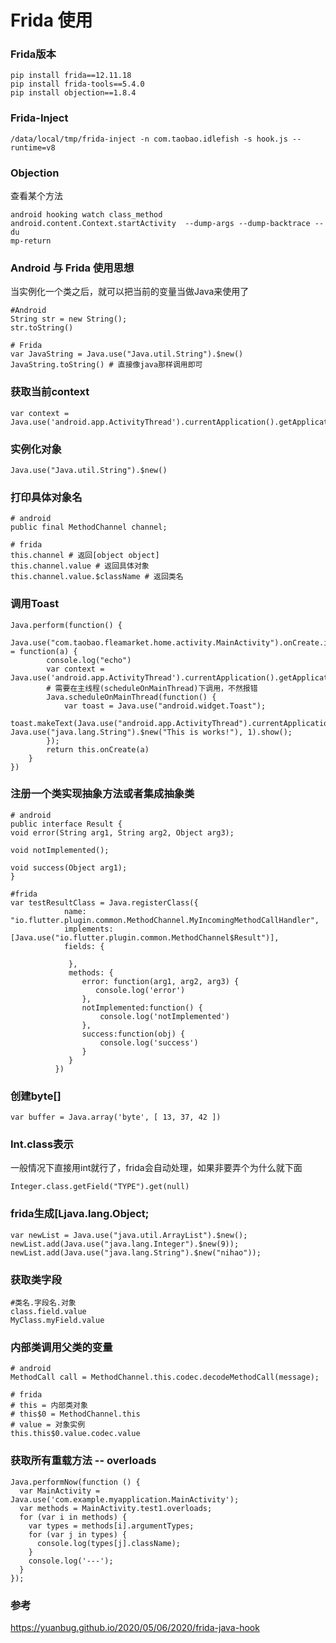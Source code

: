# Frida 使用
### Frida版本

```
pip install frida==12.11.18
pip install frida-tools==5.4.0
pip install objection==1.8.4
```

### Frida-Inject

```
/data/local/tmp/frida-inject -n com.taobao.idlefish -s hook.js --runtime=v8
```



### Objection

查看某个方法

```
android hooking watch class_method android.content.Context.startActivity  --dump-args --dump-backtrace --du
mp-return
```



### Android 与 Frida 使用思想

当实例化一个类之后，就可以把当前的变量当做Java来使用了

```
#Android
String str = new String();
str.toString()

# Frida
var JavaString = Java.use("Java.util.String").$new()
JavaString.toString() # 直接像java那样调用即可
```



### 获取当前context

```
var context = Java.use('android.app.ActivityThread').currentApplication().getApplicationContext();
```



### 实例化对象

```
Java.use("Java.util.String").$new()
```



### 打印具体对象名

```
# android
public final MethodChannel channel;

# frida
this.channel # 返回[object object]
this.channel.value # 返回具体对象
this.channel.value.$className # 返回类名
```



### 调用Toast

```
Java.perform(function() {  
    Java.use("com.taobao.fleamarket.home.activity.MainActivity").onCreate.implementation = function(a) {
        console.log("echo")
        var context = Java.use('android.app.ActivityThread').currentApplication().getApplicationContext();
		# 需要在主线程(scheduleOnMainThread)下调用，不然报错
        Java.scheduleOnMainThread(function() {
            var toast = Java.use("android.widget.Toast");
            toast.makeText(Java.use("android.app.ActivityThread").currentApplication().getApplicationContext(), Java.use("java.lang.String").$new("This is works!"), 1).show();
        });
        return this.onCreate(a)
    }
})
```



### 注册一个类实现抽象方法或者集成抽象类

```
# android
public interface Result {
void error(String arg1, String arg2, Object arg3);

void notImplemented();

void success(Object arg1);
}

#frida
var testResultClass = Java.registerClass({
            name: "io.flutter.plugin.common.MethodChannel.MyIncomingMethodCallHandler",
            implements: [Java.use("io.flutter.plugin.common.MethodChannel$Result")],
            fields: {
                
             },
             methods: {
                error: function(arg1, arg2, arg3) {
                   console.log('error')
                },
                notImplemented:function() {
                    console.log('notImplemented')
                },
                success:function(obj) {
                    console.log('success')
                }
             }
          })

```

### 创建byte[]

```
var buffer = Java.array('byte', [ 13, 37, 42 ])
```



### Int.class表示

一般情况下直接用int就行了，frida会自动处理，如果非要弄个为什么就下面

```
Integer.class.getField("TYPE").get(null)
```



### frida生成[Ljava.lang.Object;

```
var newList = Java.use("java.util.ArrayList").$new();
newList.add(Java.use("java.lang.Integer").$new(9));
newList.add(Java.use("java.lang.String").$new("nihao"));
```



### 获取类字段

```
#类名.字段名.对象
class.field.value
MyClass.myField.value
```



### 内部类调用父类的变量

```
# android
MethodCall call = MethodChannel.this.codec.decodeMethodCall(message);

# frida
# this = 内部类对象
# this$0 = MethodChannel.this
# value = 对象实例
this.this$0.value.codec.value
```

### 获取所有重载方法 -- overloads

```
Java.performNow(function () {
  var MainActivity = Java.use('com.example.myapplication.MainActivity');
  var methods = MainActivity.test1.overloads;
  for (var i in methods) {
    var types = methods[i].argumentTypes;
    for (var j in types) {
      console.log(types[j].className);
    }
    console.log('---');
  }
});
```





### 参考

https://yuanbug.github.io/2020/05/06/2020/frida-java-hook